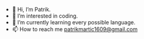 - 👋 Hi, I’m Patrik.
- 👀 I’m interested in coding.
- 🌱 I’m currently learning every possible language.
- 📫 How to reach me patrikmartic1609@gmail.com

<!---
Ptrk16/Ptrk16 is a ✨ special ✨ repository because its `README.md` (this file) appears on your GitHub profile.
You can click the Preview link to take a look at your changes.
--->
